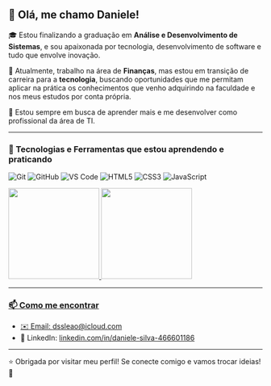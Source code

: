 ## 👋 Olá, me chamo Daniele! 

🎓 Estou finalizando a graduação em **Análise e Desenvolvimento de Sistemas**, e sou apaixonada por tecnologia, desenvolvimento de software e tudo que envolve inovação.

💼 Atualmente, trabalho na área de **Finanças**, mas estou em transição de carreira para a **tecnologia**, buscando oportunidades que me permitam aplicar na prática os conhecimentos que venho adquirindo na faculdade e nos meus estudos por conta própria.

🚀 Estou sempre em busca de aprender mais e me desenvolver como profissional da área de TI.

---

### 🧰 Tecnologias e Ferramentas que estou aprendendo e praticando

![Git](https://img.shields.io/badge/-Git-F05032?style=flat-square&logo=git&logoColor=white)
![GitHub](https://img.shields.io/badge/-GitHub-181717?style=flat-square&logo=github&logoColor=white)
![VS Code](https://img.shields.io/badge/-VS%20Code-007ACC?style=flat-square&logo=visual-studio-code&logoColor=white)
![HTML5](https://img.shields.io/badge/-HTML5-E34F26?style=flat-square&logo=html5&logoColor=white)
![CSS3](https://img.shields.io/badge/-CSS3-1572B6?style=flat-square&logo=css3&logoColor=white)
![JavaScript](https://img.shields.io/badge/-JavaScript-F7DF1E?style=flat-square&logo=javascript&logoColor=black)


<div>
<a href="https://github.com/dsleao2">
<img loading="lazy" height="180em" src="https://github-readme-stats.vercel.app/api/top-langs/?username=dsleao2&layout=compact&langs_count=7&theme=dracula"/>
<img loading="lazy" height="180em" src="https://github-readme-stats.vercel.app/api?username=dsleao2&show_icons=true&theme=dracula&include_all_commits=true&count_private=true"/>
</div>





---

### 📫 Como me encontrar

- ✉️ Email: [dssleao@icloud.com](mailto:dssleao@icloud.com)
- 💼 LinkedIn: [linkedin.com/in/daniele-silva-466601186](https://www.linkedin.com/in/daniele-silva-466601186)


---

⭐ Obrigada por visitar meu perfil! Se conecte comigo e vamos trocar ideias! 🚀
```

